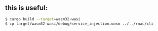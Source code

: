 ## this is useful:
```sh
$ cargo build --target=wasm32-wasi
$ cp target/wasm32-wasi/debug/service_injection.wasm ../../rnac/cli
```